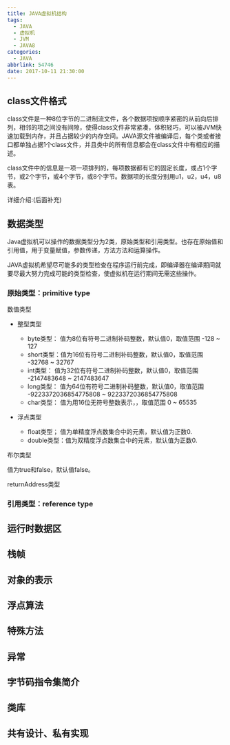 ```yaml
---
title: JAVA虚拟机结构
tags:
  - JAVA
  - 虚拟机
  - JVM
  - JAVA8
categories:
  - JAVA
abbrlink: 54746
date: 2017-10-11 21:30:00
---
```

## class文件格式

class文件是一种8位字节的二进制流文件，各个数据项按顺序紧密的从前向后排列，相邻的项之间没有间隙，使得class文件非常紧凑，体积轻巧，可以被JVM快速加载到内存，并且占据较少的内存空间。JAVA源文件被编译后，每个类或者接口都单独占据1个class文件，并且类中的所有信息都会在class文件中有相应的描述。

class文件中的信息是一项一项排列的，每项数据都有它的固定长度，或占1个字节，或2个字节，或4个字节，或8个字节。数据项的长度分别用u1，u2，u4，u8表。

详细介绍:(后面补充)

## 数据类型

Java虚拟机可以操作的数据类型分为2类，原始类型和引用类型。也存在原始值和引用值，用于变量赋值，参数传递，方法方法和运算操作。

JAVA虚拟机希望尽可能多的类型检查在程序运行前完成，即编译器在编译期间就要尽最大努力完成可能的类型检查，使虚拟机在运行期间无需这些操作。

### 原始类型：primitive type

数值类型

  * 整型类型
    * byte类型： 值为8位有符号二进制补码整数，默认值0，取值范围 -128 ~ 127
    * short类型：值为16位有符号二进制补码整数，默认值0，取值范围 -32768 ~ 32767
    * int类型：  值为32位有符号二进制补码整数，默认值0，取值范围 -2147483648 ~ 2147483647
    * long类型： 值为64位有符号二进制补码整数，默认值0，取值范围 -9223372036854775808 ~ 9223372036854775808
    * char类型： 值为用16位无符号整数表示，，取值范围 0 ~ 65535

  * 浮点类型
    * float类型； 值为单精度浮点数集合中的元素，默认值为正数0.
    * double类型：值为双精度浮点数集合中的元素，默认值为正数0.

布尔类型

值为true和false，默认值false。

returnAddress类型

### 引用类型：reference type


## 运行时数据区

## 栈帧

## 对象的表示

## 浮点算法

## 特殊方法

## 异常

## 字节码指令集简介

## 类库

## 共有设计、私有实现
